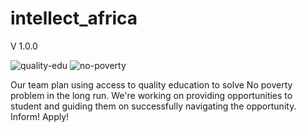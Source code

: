 # intellect_africa
V 1.0.0 <br>
              
          
![quality-edu](https://user-images.githubusercontent.com/85674968/162630153-1555b62a-e217-42b0-aa38-b4ec7e73eb53.png) ![no-poverty](https://user-images.githubusercontent.com/85674968/162630510-8b31765f-0912-47b6-b7b3-ccaf34e301ca.png)

Our team plan using access to quality education to solve No poverty problem in the long run. We're working on providing opportunities to student and guiding them on successfully navigating the opportunity. Inform! Apply!



